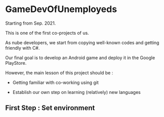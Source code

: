 # GameDevOfUnemployeds
Starting from Sep. 2021.

This is one of the first co-projects of us.

As nube developers, we start from copying well-known codes and getting friendly with C#.

Our final goal is to develop an Android game and deploy it in the Google PlayStore.

However, the main lesson of this project should be :

  * Getting familiar with co-working using git

  * Establish our own step on learning (relatively) new languages

## First Step : Set environment
